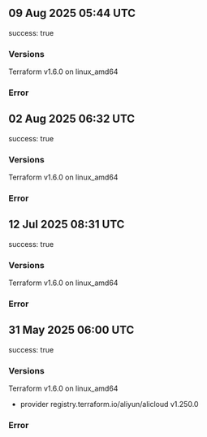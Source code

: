 ## 09 Aug 2025 05:44 UTC

success: true

### Versions

Terraform v1.6.0
on linux_amd64

### Error

## 02 Aug 2025 06:32 UTC

success: true

### Versions

Terraform v1.6.0
on linux_amd64

### Error

## 12 Jul 2025 08:31 UTC

success: true

### Versions

Terraform v1.6.0
on linux_amd64

### Error

## 31 May 2025 06:00 UTC

success: true

### Versions

Terraform v1.6.0
on linux_amd64
+ provider registry.terraform.io/aliyun/alicloud v1.250.0

### Error

